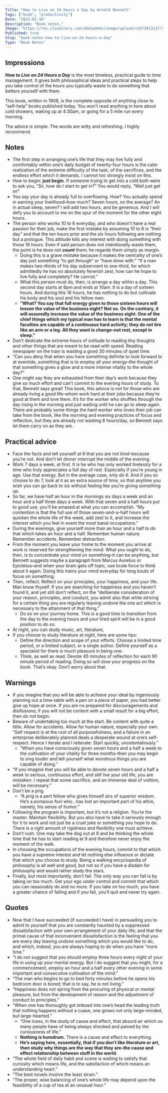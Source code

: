 ```yaml
---
Title: "How to Live on 24 Hours a Day by Arnold Bennett"
Tags: ["book", "productivity"]
Date: "2023-01-10"
Description: "Book notes."
Image: "https://res.cloudinary.com/dde1q4ekv/image/upload/v1673013117/51CSXeG2aHL_z9amo1.jpg"
Published: true
Slug: "book-notes-how-to-live-on-24-hours-a-day"
Type: "Book Notes"
---
```

## Impressions

***********************How to Live on 24 Hours a Day*********************** is the most timeless, practical guide to time management. It gives both philosophical ideas and practical steps to help you take control of the hours you typically waste to do something that betters yourself with them.

This book, written in 1908, is the complete opposite of anything close to “self-help” books published today. You won’t read anything in here about cold showers, waking up at 4:30am, or going for a 5 mile run every morning.

The advice is simple. The words are witty and refreshing. I highly recommend.

## Notes

- The first step in arranging one’s life that they may live fully and comfortably within one’s daily budget of twenty-four hours is the calm realization of the extreme difficulty of the task, of the sacrifices, and the endless effort which it demands. I cannot too strongly insist on this.
- How to begin: ********************just begin********************. If someone trying to get into a cold both were to ask you, “Sir, how do I start to get in?” You would reply, “Well just get in!”
- You say your day is already full to overflowing. How? You actually spend in earning your livelihood–how much? Seven hours, on the average? An in actual sleep, seven? I will add two hours, and be generous. And I will defy you to account to me on the spur of the moment for the other eight hours.
- The person who works 10 to 6 everyday, and who doesn’t have a real passion for their job, make the first mistake by assuming 10 to 6 is “their day” and that the ten hours prior and the six hours following are nothing but a prologue. This attitude kills any interest with doing something with those 16 hours. Even if said person does not intentionally waste them, the point is he does not *****count***** them; he regards them simply as margin.
    - Doing this is a grave mistake because it makes the centrality of one’s day just something “to get through” or “have done with.” “If a man makes two-thirds of his day subservient to one-third, for which admittedly he has no absolutely feverish zest, how can he hope to live fully and completely? He cannot.”
    - What this person must do, then, is arrange a day within a day. This second day starts at 6pm and ends at 10am. It is a day of sixteen hours. And during this 16 hours, he has nothing to do but cultivate his body and his soul and his fellow men.
    - **“What? You say that full energy given to those sixteen hours will lessen the value of the business eight? Not so. On the contrary, it will assuredly increase the value of the business eight. One of the chief things which my typical man has to learn is that the mental faculties are capable of a continuous hard activity; they do not tire like an arm or a leg. All they want is change–not rest, except in sleep.”**
- Don’t dedicate the extreme hours of solitude to reading tiny thoughts and other things that are meant to be read with speed. Reading newspaper on the train is wasting a good 30 minutes of quiet time.
- “Can you deny that when you have something definite to look forward to at eventide, something that is to employ all your energy–the thought of that something gives a glow and a more intense vitality to the whole day?”
- One might say they are exhausted from their day’s work because they give so much effort and can’t commit to the evening hours of study. To that, Bennett says great! This book, this advice is not for those who are already living a good life–whom work hard at their jobs because they’re good at them and love them. It’s for the worker who shuffles through the day rising in the morning and just waiting until he can go to sleep again. There are probably some things the hard worker who loves their job can take from the book, like the morning and evening practices of focus and reflection, but they are already not wasting 8 hours/day, so Bennett says let them carry on as they are.

## Practical advice

- Face the facts and tell yourself at 6 that you are not tired–because you’re not. And don’t let dinner interrupt the middle of the evening.
- Work 7 days a week, at first. It is he who has only worked tirelessly for a time who truly appreciates a full day of rest. Especially if you’re young in age. Use that energy. But in the average case, only do 6. And if you so choose to do 7, look at it as an extra source of time, so that anytime you wish you can go back to six without feeling like you’re giving something up.
- So far, we have half an hour in the mornings six days a week and an hour and a half three days a week. With that seven and a half hours put to good use, you’ll be amazed at what you can accomplish. “My contention is that the full use of those seven-and-a-half hours will quicken the whole life of the week, add zest to it, and increase the interest which you feel in event the most banal occupations.”
- During the evenings, give yourself more than an hour and a half to do that which takes an hour and a half. Remember human nature. Remember accidents. Remember distraction.
- From the moment you leave your home to the moment you arrive at work is reserved for strengthening the mind. What you ought to do, then, is to concentrate your mind on something–it can be anything, but Bennett suggests maybe a paragraph from Marcus Aurelius or Epictetus–and when your brain gets off topic, use brute force to think about it again. Doing this trains your mind everyday for long bouts of focus on something.
- Then, reflect. Reflect on your principles, your happiness, and your life. Man know thyself. If you are searching for happiness and you haven’t found it, and yet still don’t reflect, on the “deliberate consideration of your reason, principles, and conduct, you admit also that while striving for a certain thing you are regularly leaving undone the one act which is necessary to the attainment of that thing.”
    - Do so on your journey home. This is a good time to transition from the day to the evening hours and your tired spirit will be in a good position to do so.
- At night, you can study music, art, literature,
- If you choose to study literature at night, here are some tips:
    - Define the direction and scope of your efforts. Choose a limited time period, or a limited subject, or a single author. Define yourself as a specialist for there is much pleasure in being one.
    - Think, as well as read. Devote 45 minutes of reflection for each 90 minute period of reading. Doing so will slow your progress on the book. That’s okay. Don’t worry about that.

## Warnings

- If you imagine that you will be able to achieve your ideal by ingeniously planning out a time-table with a pen on a piece of paper, you had better give up hope at once. If you are no prepared for discouragements and disillusions; if you will not be content with a small result for a big effort, then do not begin.
- Beware of undertaking too much at the start. Be content with quite a little. Allow for accidents. Allow for human nature, especially your own. “Self respect is at the root of all purposefulness, and a failure in an enterprise deliberately planned deals a desperate wound at one’s self-respect. Hence I iterate and I reiterate: Start quickly, unostentatiously.”
    - “When you have consciously given seven hours and a half a week to the cultivation of your vitality for three months–then you may begin to sing louder and tell yourself what wondrous things you are capable of doing.”
- “If you imagine that you will be able to devote seven hours and a half a week to serious, continuous effort, and still live your old life, you are mistaken. I repeat that some sacrifice, and an immense deal of volition, will be necessary.”
- Don’t be a prig.
    - “A prig is a pert fellow who gives himself airs of superior wisdom. He’s a pompous fool who…has lost an important part of his attire, namely, his sense of humor.”
- Following the program is important, but it’s not a religion. You’re the master. Maintain flexibility. But you also have to take it seriously enough for it to work and not just be a cruel joke or something you hope to do. There is a right amount of rigidness and flexibility one must achieve.
- Don’t rush. One may take the dog out at 8 and be thinking the whole time that he has to start reading at 9 and therefore never enjoy the moment of the walk.
- In choosing the occupations of the evening hours, commit to that which you have a supreme interest and let nothing else influence or dictate that which you choose to study. Being a walking encyclopedia of philosophy is all well and good, but not so if you have a disdain for philosophy and would rather study the stars.
- Finally, but most importantly, don’t fail. The only way you can fail is by taking on too much. Get your ego under control and commit that which you can reasonably do and no more. If you take on too much, you have a greater chance of failing and if you fail, you’ll quit and never try again.

## Quotes

- Now that I have succeeded (if succeeded I have) in persuading you to admit to yourself that you are constantly haunted by a suppressed dissatisfaction with your own arrangement of your daily life; and that the primal cause of that inconvenient dissatisfaction is the feeling that you are every day leaving undone something which you would like to do, and which, indeed, you are always hoping to do when you have “more time.”
- “I do not suggest that you should employ three hours every night of your life in using up your mental energy. But I do suggest that you might, for a commencement, employ an hour and a half every other evening in some important and consecutive cultivation of the mind.”
- “The man who begins to go to bed forty minutes before he opens his bedroom door is bored; that is to say, he is not living.”
- “Happiness does not spring from the procuring of physical or mental pleasure, but from the development of reason and the adjustment of conduct to principles.”
- “When one has thoroughly got imbued into one’s head the leading truth that nothing happens without a cuase, one grows not only large-minded, but large-hearted.”
    - “One loses, in the study of cause and effect, that absurd air which  so many people have of being always shocked and pained by the curiousness of life.”
    - **************************************Nothing is humdrum.************************************** There is a cause and effect to everything.
    - **********************He’s saying here, essentially, that if you don’t like literature or art, then study why things are the way that they are–the cause and effect relationship between stuff in the world**********************.
- “The whole field of daily habit and scene is waiting to satisfy that curiosity which means life, and the satisfaction of which means an understanding heart.”
- “The best novels involve the least strain.”
- “The proper, wise balancing of one’s whole life may depend upon the feasibility of a cup of tea at an unusual hour.”